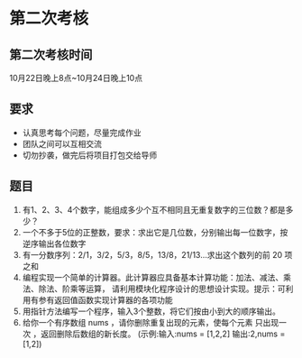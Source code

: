 # 第二次考核
## 第二次考核时间
10月22日晚上8点~10月24日晚上10点
## 要求
* 认真思考每个问题，尽量完成作业
* 团队之间可以互相交流
* 切勿抄袭，做完后将项目打包交给导师
## 题目
1. 有1、2、3、4个数字，能组成多少个互不相同且无重复数字的三位数？都是多少？
2. 一个不多于5位的正整数，要求：求出它是几位数，分别输出每一位数字，按逆序输出各位数字
3. 有一分数序列：2/1，3/2，5/3，8/5，13/8，21/13...求出这个数列的前 20 项之和
4. 编程实现一个简单的计算器。此计算器应具备基本计算功能：加法、减法、乘法、除法、阶乘等运算，
   请利用模块化程序设计的思想设计实现。提示：可利用有参有返回值函数实现计算器的各项功能
5. 用指针方法编写一个程序，输入3个整数，将它们按由小到大的顺序输出。
6. 给你一个有序数组 nums ，请你删除重复出现的元素，使每个元素 只出现一次 ，返回删除后数组的新长度。
   (示例:输入:nums = [1,2,2]  输出:2,nums = [1,2])